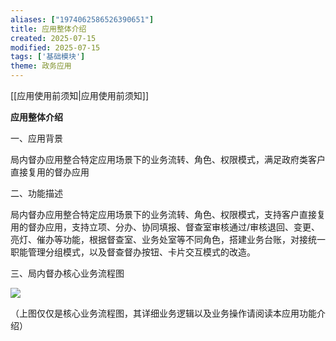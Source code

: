```yaml
---
aliases: ["1974062586526390651"]
title: 应用整体介绍
created: 2025-07-15
modified: 2025-07-15
tags: ['基础模块']
theme: 政务应用
---
```


[[应用使用前须知|应用使用前须知]]

**应用整体介绍**

一、应用背景

局内督办应用整合特定应用场景下的业务流转、角色、权限模式，满足政府类客户直接复用的督办应用

二、功能描述

局内督办应用整合特定应用场景下的业务流转、角色、权限模式，支持客户直接复用的督办应用，支持立项、分办、协同填报、督查室审核通过/审核退回、变更、亮灯、催办等功能，根据督查室、业务处室等不同角色，搭建业务台账，对接统一职能管理分组模式，以及督查督办按钮、卡片交互模式的改造。

三、局内督办核心业务流程图

**![](https://myhelpdoc.oss-cn-heyuan.aliyuncs.com/mdimages/9cfada30ea4b6bb3f2049ec8d6cf282b.jpg)**

（上图仅仅是核心业务流程图，其详细业务逻辑以及业务操作请阅读本应用功能介绍）

